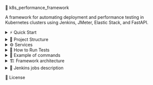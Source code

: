 🚀 k8s_performance_framework

A framework for automating deployment and performance testing in Kubernetes clusters using Jenkins, JMeter, Elastic Stack, and FastAPI.

<details>

<summary>⚡ Quick Start</summary>

### Prerequisites  
- Installed docker
- Kubernetes cluster

### Steps  
1. Clone repository	
```
git clone https://github.com/youketero/k8s_performance_framework.git && cd k8s_performance_framework
```
2. Run deploy_framework_(win or linux).sh file
```
./deploy_framework_win.sh
```
3. Navigate to Jenkins. **http://localhost:30080**  
4. Choose **start_jmeter_test job**. 1 run will always fails. During 2 run with selected parameters   
5. Open in browser Kibana address **http://localhost:32343** with credentials 📊  
user: elastic. Code below hot to get password
```
kubectl get secret elasticsearch-es-elastic-user -n performance -o go-template='{{.data.elastic | base64decode}}'
```
6. Import objects that located in dashboards folder.   
File name is **kibana_objects_jmeter.ndjson**  
Navigate to Stack Management -> Saved objects -> Import  
7. Open imported dashboard and check metrics  

</details>

<details>

<summary> 📂 Project Structure </summary>
  
```
k8s_performance_framework/
│   README.md
│
├───eck
│   │   kustomization.yaml
│   │
│   ├───elasticsearch
│   │       deployment.yaml
│   │       sc.yaml
│   │
│   ├───filebeat
│   │       ds.yaml
│   │       fastapp-logs-pvc.yaml
│   │       jmeter-logs-pvc.yaml
│   │
│   ├───kibana
│   │   │   deployment.yaml
│   │   │
│   │   └───dashboards
│   │           kibana_objects_jmeter.ndjson
│   │
│   ├───logstash
│   │       deployment.yaml
│   │
│   └───metricbeat
│           cr.yaml
│           crb.yaml
│           ds.yaml
│           sa.yaml
│
├───fast_api
│   │   deployment.yaml
│   │   Dockerfile
│   │   kustomization.yaml
│   │   requirements.txt
│   │   svc.yaml
│   │
│   └───app
│           main.py
│
├───img
│       arhitecture_scheme.svg
│
├───jenkins
│   │   crb.yaml
│   │   deployment.yaml
│   │   Dockerfile
│   │   jenkins_casc.yaml
│   │   kustomization.yaml
│   │   plugins.txt
│   │   pvc.yaml
│   │   sa.yaml
│   │   svc.yaml
│   │
│   └───jobs
│           deploy_eck.Jenkinsfile
│           deploy_jmeter_cluster.Jenkinsfile
│           deploy_stop_fastapp.Jenkinsfile
│           start_jmeter_test.Jenkinsfile
│           stop_eck.Jenkinsfile
│           stop_jmeter_cluster.Jenkinsfile
│           stop_jmeter_test.Jenkinsfile
│
├───jmeter
│   │   Dockerfile
│   │   kustomization.yaml
│   │   master.yaml
│   │   slave.yaml
│   │   slave_svc.yaml
│   │
│   └───scripts
│       │   Fastapp.jmx
│       │   Google_basic.jmx
│       │
│       └───data
│               data.csv
│               data_nosplit.csv
│
├───namespaces
│       performance_ns.yaml
│
└───scripts
        deploy_eck.sh
        deploy_fastapp.sh
        deploy_framework_linux.sh
        deploy_framework_win.sh
        deploy_jenkins.sh
        deploy_jmeter.sh
        stop_eck.sh
        stop_fastapp.sh
        stop_jenkins.sh
        stop_jmeter.sh
```

</details>

<details>

<summary>⚙️ Services</summary>
  
| Service       | Link                    | Description                                                                   |   
| :------------ | :--------------------   | :---------------------------------------------------------------------------  | 
| Jenkins       | http://localhost:30080  | Service for automation of cluster process and test runs                       |
| Kibana        | http://localhost:32343  | Service for monitoring cluster metrics and test results                       |
| Fastapp       | http://localhost:30000  | Testing wrote using FastAPI service for load tests                            |
|               | Internal links          |                                                                               |
| ECK operator  | -                       | The ECK is a k8s operator for automating processes in k8s                     |
| Elasticserch  | http://localhost:9200   | Distributed search and analytics engine                                       |
| Logstash      | http://localhost:5044   | Service that ingests data, processes it, and ships it for storage or analysis |
| Filebeat      | -                       | Service that monitors log files or directories and forwards them              |
| Metricbeat    | -                       | Service that collects metrics like CPU, memory, disk usage etc.               |
| Jmeter master | -                       | Controller node for distributed orchestratation of JMeter test execution      |
| Jmeter slave  | -                       | Distributed Worker node  that receives instructions from the master node      |

</details>

<details>

<summary>🏃 How to Run Tests</summary>

</details>

<details>  
<summary>📝 Example of commands</summary>
   
Deploy service  

```
#Deploy ECK operator  
kubectl create -f https://download.elastic.co/downloads/eck/3.1.0/crds.yaml  
kubectl apply -f https://download.elastic.co/downloads/eck/3.1.0/operator.yaml  
# Deploy elasticsearch service  
kubectl apply -f elasticsearch.yaml  
# Other options: kibana, logstash, filebeat, metribeat, fastapp, jmeter_s, jmeter_m, jenkins  
``` 

Stop service  

```
#Stop ECK operator  
kubectl delete -f https://download.elastic.co/downloads/eck/3.1.0/operator.yaml  
kubectl delete -f https://download.elastic.co/downloads/eck/3.1.0/crds.yaml  
kubectl delete ns elastic-system  
kubectl delete crd elasticsearches.elasticsearch.k8s.elastic.co  
kubectl delete crd kibanas.kibana.k8s.elastic.co  
kubectl delete crd beats.beat.k8s.elastic.co  
kubectl delete crd agents.agent.k8s.elastic.co  
kubectl delete crd enterprisesearches.enterprisesearch.k8s.elastic.co  
kubectl delete crd stackconfigpolicies.stackconfigpolicy.k8s.elastic.co  
# Stop elasticsearch service  
kubectl delete -f elasticsearch.yaml  
# Other options: kibana, logstash, filebeat, metribeat, fastapp, jmeter_s, jmeter_m, jenkins  
``` 

Get Elasticsearh password(for kibana service)  

```
kubectl get secret elasticsearch-es-elastic-user -n performance -o go-template='{{.data.elastic | base64decode}}'
```

Run sh script  

```
# Run deploy script on win using powershell  
./deploy_framework_win.sh
# Run deploy script on linux  
deploy_framework_linux.sh
```

How to build own docker image for jenkins  

```
docker build -t jenkins_test:latest ./jenkins
docker tag jenkins_test:latest <your_docker_user>/jenkins-agent:k8s
docker push <your_docker_user>/jenkins-agent:k8s
```

How to build own docker image for jmeter  

```
docker build -t jmeter:latest ./jmeter
docker tag jenkins_test:latest <your_docker_user>/jmeter:k8s
docker push <your_docker_user>/jmeter:k8s
```

</details>

<details>  

<summary> 🏗️ Framework architecture</summary>  

![alt-текст](https://github.com/youketero/k8s_performance_framework/blob/main/img/arhitecture_scheme.svg "Arhitecture scheme")

</details>  

<details>  

<summary> 🤖 Jenkins jobs description </summary>
  
| Name | Description | Parameters | Parameters type | Parameters description | Parameters defaults | Stages | Stages description |
| :--- | :---------- | :--------  | :-------------  |:---------------------  |:------------------  |:-----  |:------------------ |
| deploy_eck |	Job for deploying elk stack(elasticsearch, kibana, logstash, filebeat) | NAMESPACE | String | namespace where will be added new nodes | performance | Declarative: Checkout SCM | Checkout repository where located Jenkinsfiles |
| | | | | | | Check kubectl | Check that k8s exists |
| | | | | | | Checkout git  | Download needed repository |
| | | | | | | Recreate namespace  | Recreating namespace is not exists |
| | | | | | | Cleanup old ECK operator | Deleting ECK operator and elk stack if exists |
| | | | | | | Deploying ECK orkestrator  | Deploying ECK orkestrator |
| deploy_jmeter_cluster | Job for deploying jmeter cluster(master and slave nodes) | NAMESPACE | String | namespace where will be added new nodes | performance | Declarative: Checkout SCM | Checkout repository where located Jenkinsfiles |
| | | SLAVESNUM | String | number of slavees that will be deployed | 3 | Checkout git | Download needed repository|
| | | | | | | Check replica number | Checking that replica numbers is not higher that 10(default value. Added to prevent too large values) |
| | | | | | | Recreating jmeter deployment | Creating jmeter cluster with master and needed nodes |
| deploy_stop_fastapp | Job for deploying and stoping fastapi app | NAMESPACE | String | namespace where will be added new nodes | performance | Declarative: Checkout SCM | Checkout repository where located Jenkinsfiles |
| | | ACTION | Boolean | deploy or delete fastapi application | apply(delete) | Checkout git | Download needed repository |
| | | | | | | Deploy/stop fastapp | Deploying or stopping fastapi application |
| start_jmeter_test | Job for starting jmeter test | NAMESPACE | String | namespace where will be added new nodes | performance | Declarative: Checkout SCM | Checkout repository where located Jenkinsfiles | 
| | | JMX_FILE | String | Select .jmx file that need to be executed. Example path: \jmeter\scripts | Google_basic.jmx | Download Git Repository | Downloading needed repository where located .jmx file and data files(if exists). Also if data folder not empty will be added data files. Files without _nosplit in naming will be splitted through slave nodes equally |
| | | THREADS | String | Select number of virtual threads. Selected number will be PER SLAVE node | 10 | Cleanup | Clean workspace folder on Jenkins pod |
| | | RAMP_UP |	String | RAMP_UP | 10 | | |
| | | DURATION | String | Fill test duration in sec | 10 | | |
| | | CUSTOM_PARAMETERS | String | Add custom parameter in format param:value separated by comma | TEST_DELAY:10 | | |		
| stop_eck | Job that stopping elk stack | NAMESPACE | String | namespace where will be added new nodes | performance | Declarative: Checkout SCM | Checkout repository where located Jenkinsfiles | 
| | | | | | | Checkout git | Download needed repository |
| | | | | | | Cleanup | Clean workspace folder on Jenkins pod |       	
| stop_jmeter_cluster | Job for stopping jmeter cluster | NAMESPACE | String | namespace where will be added new nodes | performance | Declarative: Checkout SCM | Checkout repository where located Jenkinsfiles |
| | | | | | | Download git repository | Download needed repository |
| | | | | | | Stoping jmeter nodes | Stopping master and slaves nodes |     
| stop_jmeter_test | Job for stopping jmeter test | NAMESPACE | String | namespace where will be added new nodes | performance | Declarative: Checkout SCM | Checkout repository where located Jenkinsfiles |
| | | | | | | Stop Jmeter test | Stop jmeter test |  
  
</details>  
  
📄 License